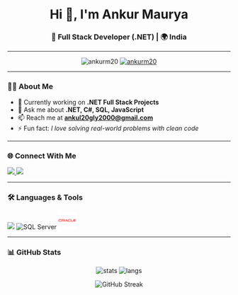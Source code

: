 <!-- Header -->
<h1 align="center">Hi 👋, I'm Ankur Maurya</h1>
<h3 align="center">🚀 Full Stack Developer (.NET) | 🌍 India</h3>

---

<!-- Profile Views & Badges -->
<p align="center">
  <img src="https://komarev.com/ghpvc/?username=ankurm20&label=Profile%20views&color=0e75b6&style=flat" alt="ankurm20" />
  <a href="https://github.com/ryo-ma/github-profile-trophy">
    <img src="https://github-profile-trophy.vercel.app/?username=ankurm20&theme=tokyonight&no-frame=true&row=1&column=7" alt="ankurm20" />
  </a>
</p>

---

### 👨‍💻 About Me
- 🔭 Currently working on **.NET Full Stack Projects**
- 💬 Ask me about **.NET, C#, SQL, JavaScript**
- 📫 Reach me at **ankul20gly2000@gmail.com**
- ⚡ Fun fact: *I love solving real-world problems with clean code*

---

### 🌐 Connect With Me
<p align="left">
<a href="https://www.linkedin.com/in/ankurmaurya20" target="blank">
  <img src="https://img.shields.io/badge/-LinkedIn-%230077B5?style=for-the-badge&logo=linkedin&logoColor=white"/>
</a>
<a href="https://instagram.com/ankur20gly" target="blank">
  <img src="https://img.shields.io/badge/-Instagram-%23E4405F?style=for-the-badge&logo=instagram&logoColor=white"/>
</a>
</p>

---

### 🛠️ Languages & Tools
<p>
  <!-- skillicons.dev supported -->
  <img src="https://skillicons.dev/icons?i=c,cs,dotnet,html,css,js,nodejs,git,github" />

  <!-- Custom icons -->
  <img src="https://www.svgrepo.com/show/303229/microsoft-sql-server-logo.svg" height="40" width="40" alt="SQL Server"/>
  <img src="https://raw.githubusercontent.com/devicons/devicon/master/icons/oracle/oracle-original.svg" height="40" width="40" alt="Oracle"/>
</p>

---

### 📊 GitHub Stats
<p align="center">
  <img src="https://github-readme-stats.vercel.app/api?username=ankurm20&show_icons=true&theme=tokyonight" alt="stats" width="45%" />
  <img src="https://github-readme-stats.vercel.app/api/top-langs/?username=ankurm20&layout=compact&theme=tokyonight" alt="langs" width="45%" />
</p>

<p align="center">
  <img src="https://streak-stats.demolab.com?user=ankurm20&theme=tokyonight" alt="GitHub Streak" />
</p>
